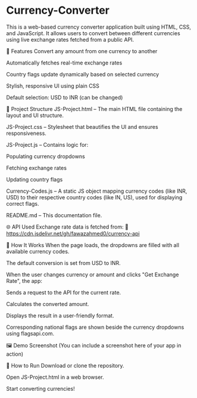 # Currency-Converter

This is a web-based currency converter application built using HTML, CSS, and JavaScript. It allows users to convert between different currencies using live exchange rates fetched from a public API.

🔧 Features
Convert any amount from one currency to another

Automatically fetches real-time exchange rates

Country flags update dynamically based on selected currency

Stylish, responsive UI using plain CSS

Default selection: USD to INR (can be changed)

📁 Project Structure
JS-Project.html – The main HTML file containing the layout and UI structure.

JS-Project.css – Stylesheet that beautifies the UI and ensures responsiveness.

JS-Project.js – Contains logic for:

Populating currency dropdowns

Fetching exchange rates

Updating country flags

Currency-Codes.js – A static JS object mapping currency codes (like INR, USD) to their respective country codes (like IN, US), used for displaying correct flags.

README.md – This documentation file.

🌐 API Used
Exchange rate data is fetched from:
📡 https://cdn.jsdelivr.net/gh/fawazahmed0/currency-api

🧠 How It Works
When the page loads, the dropdowns are filled with all available currency codes.

The default conversion is set from USD to INR.

When the user changes currency or amount and clicks "Get Exchange Rate", the app:

Sends a request to the API for the current rate.

Calculates the converted amount.

Displays the result in a user-friendly format.

Corresponding national flags are shown beside the currency dropdowns using flagsapi.com.

🖼️ Demo Screenshot
(You can include a screenshot here of your app in action)

🚀 How to Run
Download or clone the repository.

Open JS-Project.html in a web browser.

Start converting currencies!

